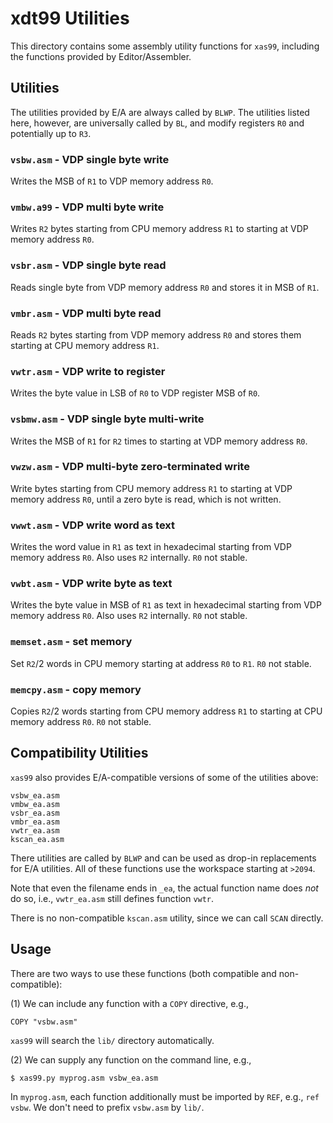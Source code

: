 xdt99 Utilities
===============

This directory contains some assembly utility functions for `xas99`, including
the functions provided by Editor/Assembler.


Utilities
---------

The utilities provided by E/A are always called by `BLWP`.  The utilities listed
here, however, are universally called by `BL`, and modify registers `R0` and
potentially up to `R3`.


### `vsbw.asm` - VDP single byte write

Writes the MSB of `R1` to VDP memory address `R0`.


### `vmbw.a99` - VDP multi byte write

Writes `R2` bytes starting from CPU memory address `R1` to starting at VDP
memory address `R0`.


### `vsbr.asm` - VDP single byte read

Reads single byte from VDP memory address `R0` and stores it in MSB of `R1`.


### `vmbr.asm` - VDP multi byte read

Reads `R2` bytes starting from VDP memory address `R0` and stores them starting
at CPU memory address `R1`.


### `vwtr.asm` - VDP write to register

Writes the byte value in LSB of `R0` to VDP register MSB of `R0`.


### `vsbmw.asm` - VDP single byte multi-write

Writes the MSB of `R1` for `R2` times to starting at VDP memory address `R0`.


### `vwzw.asm` - VDP multi-byte zero-terminated write

Write bytes starting from CPU memory address `R1` to starting at VDP memory
address `R0`, until a zero byte is read, which is not written.


### `vwwt.asm` - VDP write word as text

Writes the word value in `R1` as text in hexadecimal starting from VDP memory
address `R0`.  Also uses `R2` internally.  `R0` not stable.


### `vwbt.asm` - VDP write byte as text

Writes the byte value in MSB of `R1` as text in hexadecimal starting from VDP
memory address `R0`.  Also uses `R2` internally.  `R0` not stable.


### `memset.asm` - set memory

Set `R2`/2 words in CPU memory starting at address `R0` to `R1`.  `R0` not
stable.


### `memcpy.asm` - copy memory

Copies `R2`/2 words starting from CPU memory address `R1` to starting at CPU
memory address `R0`.  `R0` not stable.


Compatibility Utilities
-----------------------

`xas99` also provides E/A-compatible versions of some of the utilities above:

    vsbw_ea.asm
    vmbw_ea.asm
    vsbr_ea.asm
    vmbr_ea.asm
    vwtr_ea.asm
    kscan_ea.asm

There utilities are called by `BLWP` and can be used as drop-in replacements for
E/A utilities.  All of these functions use the workspace starting at `>2094`.

Note that even the filename ends in `_ea`, the actual function name does _not_
do so, i.e., `vwtr_ea.asm` still defines function `vwtr`.

There is no non-compatible `kscan.asm` utility, since we can call `SCAN`
directly.


Usage
-----

There are two ways to use these functions (both compatible and non-compatible):

(1)  We can include any function with a `COPY` directive, e.g.,

    COPY "vsbw.asm"
    
`xas99` will search the `lib/` directory automatically.

(2)  We can supply any function on the command line, e.g.,

    $ xas99.py myprog.asm vsbw_ea.asm
    
In `myprog.asm`, each function additionally must be imported by `REF`, e.g.,
`ref vsbw`.  We don't need to prefix `vsbw.asm` by `lib/`.
